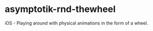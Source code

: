 asymptotik-rnd-thewheel
=======================

iOS - Playing around with physical animations in the form of a wheel.
